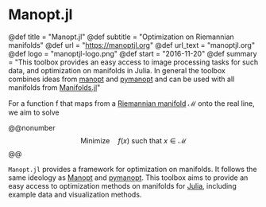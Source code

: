 # Manopt.jl

@def title = "Manopt.jl"
@def subtitle = "Optimization on Riemannian manifolds"
@def url = "https://manoptjl.org"
@def url_text = "manoptjl.org"
@def logo = "manoptjl-logo.png"
@def start = "2016-11-20"
@def summary = "This toolbox provides an easy access to image processing tasks for such data, and optimization on manifolds in Julia. In general the toolbox combines ideas from [manopt](https://manopt.org) and [pymanopt](https://pymanopt.org) and can be used with all manifolds from [Manifolds.jl](https://juliamanifolds.github.io/Manifolds.jl/)"

For a function f that maps from a [Riemannian manifold](https://en.wikipedia.org/wiki/Riemannian_manifold)
ℳ onto the real line, we aim to solve

@@nonumber
$$\text{Minimize}\quad f(x) \text{ such that } x \in \mathcal M$$
@@

`Manopt.jl` provides a framework for optimization on manifolds.
It follows the same ideology as [Manopt](https://manopt.org) and [pymanopt](https://pymanopt.org).
This toolbox aims to provide an easy access to optimization methods on manifolds
for [Julia](https://julialang.org), including example data and visualization methods.
